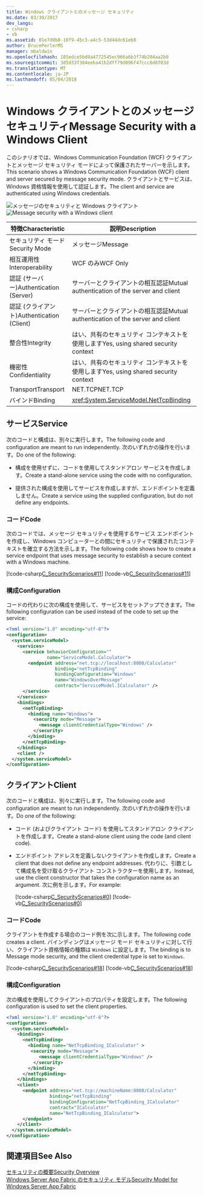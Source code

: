 ```yaml
---
title: Windows クライアントとのメッセージ セキュリティ
ms.date: 03/30/2017
dev_langs:
- csharp
- vb
ms.assetid: 01e7d0b8-10f9-45c3-a4c5-53d44dc61eb8
author: BrucePerlerMS
manager: mbaldwin
ms.openlocfilehash: 185edce5bd8a4772545ec966a6b3f74b204aa2b0
ms.sourcegitcommit: 3d5d33f384eeba41b2dff79d096f47ccc8d8f03d
ms.translationtype: MT
ms.contentlocale: ja-JP
ms.lasthandoff: 05/04/2018
---
```

# <a name="message-security-with-a-windows-client"></a><span data-ttu-id="96ccf-102">Windows クライアントとのメッセージ セキュリティ</span><span class="sxs-lookup"><span data-stu-id="96ccf-102">Message Security with a Windows Client</span></span>
<span data-ttu-id="96ccf-103">このシナリオでは、Windows Communication Foundation (WCF) クライアントとメッセージ セキュリティ モードによって保護されたサーバーを示します。</span><span class="sxs-lookup"><span data-stu-id="96ccf-103">This scenario shows a Windows Communication Foundation (WCF) client and server secured by message security mode.</span></span> <span data-ttu-id="96ccf-104">クライアントとサービスは、Windows 資格情報を使用して認証します。</span><span class="sxs-lookup"><span data-stu-id="96ccf-104">The client and service are authenticated using Windows credentials.</span></span>  
  
 <span data-ttu-id="96ccf-105">![メッセージのセキュリティと Windows クライアント](../../../../docs/framework/wcf/feature-details/media/1c8618d4-0005-4022-beb6-32fd087a8c3c.gif "1c8618d4-0005-4022-beb6-32fd087a8c3c")</span><span class="sxs-lookup"><span data-stu-id="96ccf-105">![Message security with a Windows client](../../../../docs/framework/wcf/feature-details/media/1c8618d4-0005-4022-beb6-32fd087a8c3c.gif "1c8618d4-0005-4022-beb6-32fd087a8c3c")</span></span>  
  
|<span data-ttu-id="96ccf-106">特徴</span><span class="sxs-lookup"><span data-stu-id="96ccf-106">Characteristic</span></span>|<span data-ttu-id="96ccf-107">説明</span><span class="sxs-lookup"><span data-stu-id="96ccf-107">Description</span></span>|  
|--------------------|-----------------|  
|<span data-ttu-id="96ccf-108">セキュリティ モード</span><span class="sxs-lookup"><span data-stu-id="96ccf-108">Security Mode</span></span>|<span data-ttu-id="96ccf-109">メッセージ</span><span class="sxs-lookup"><span data-stu-id="96ccf-109">Message</span></span>|  
|<span data-ttu-id="96ccf-110">相互運用性</span><span class="sxs-lookup"><span data-stu-id="96ccf-110">Interoperability</span></span>|<span data-ttu-id="96ccf-111">WCF のみ</span><span class="sxs-lookup"><span data-stu-id="96ccf-111">WCF Only</span></span>|  
|<span data-ttu-id="96ccf-112">認証 (サーバー)</span><span class="sxs-lookup"><span data-stu-id="96ccf-112">Authentication (Server)</span></span>|<span data-ttu-id="96ccf-113">サーバーとクライアントの相互認証</span><span class="sxs-lookup"><span data-stu-id="96ccf-113">Mutual authentication of the server and client</span></span>|  
|<span data-ttu-id="96ccf-114">認証 (クライアント)</span><span class="sxs-lookup"><span data-stu-id="96ccf-114">Authentication (Client)</span></span>|<span data-ttu-id="96ccf-115">サーバーとクライアントの相互認証</span><span class="sxs-lookup"><span data-stu-id="96ccf-115">Mutual authentication of the server and client</span></span>|  
|<span data-ttu-id="96ccf-116">整合性</span><span class="sxs-lookup"><span data-stu-id="96ccf-116">Integrity</span></span>|<span data-ttu-id="96ccf-117">はい、共有のセキュリティ コンテキストを使用します</span><span class="sxs-lookup"><span data-stu-id="96ccf-117">Yes, using shared security context</span></span>|  
|<span data-ttu-id="96ccf-118">機密性</span><span class="sxs-lookup"><span data-stu-id="96ccf-118">Confidentiality</span></span>|<span data-ttu-id="96ccf-119">はい、共有のセキュリティ コンテキストを使用します</span><span class="sxs-lookup"><span data-stu-id="96ccf-119">Yes, using shared security context</span></span>|  
|<span data-ttu-id="96ccf-120">Transport</span><span class="sxs-lookup"><span data-stu-id="96ccf-120">Transport</span></span>|<span data-ttu-id="96ccf-121">NET.TCP</span><span class="sxs-lookup"><span data-stu-id="96ccf-121">NET.TCP</span></span>|  
|<span data-ttu-id="96ccf-122">バインド</span><span class="sxs-lookup"><span data-stu-id="96ccf-122">Binding</span></span>|<xref:System.ServiceModel.NetTcpBinding>|  
  
## <a name="service"></a><span data-ttu-id="96ccf-123">サービス</span><span class="sxs-lookup"><span data-stu-id="96ccf-123">Service</span></span>  
 <span data-ttu-id="96ccf-124">次のコードと構成は、別々に実行します。</span><span class="sxs-lookup"><span data-stu-id="96ccf-124">The following code and configuration are meant to run independently.</span></span> <span data-ttu-id="96ccf-125">次のいずれかの操作を行います。</span><span class="sxs-lookup"><span data-stu-id="96ccf-125">Do one of the following:</span></span>  
  
-   <span data-ttu-id="96ccf-126">構成を使用せずに、コードを使用してスタンドアロン サービスを作成します。</span><span class="sxs-lookup"><span data-stu-id="96ccf-126">Create a stand-alone service using the code with no configuration.</span></span>  
  
-   <span data-ttu-id="96ccf-127">提供された構成を使用してサービスを作成しますが、エンドポイントを定義しません。</span><span class="sxs-lookup"><span data-stu-id="96ccf-127">Create a service using the supplied configuration, but do not define any endpoints.</span></span>  
  
### <a name="code"></a><span data-ttu-id="96ccf-128">コード</span><span class="sxs-lookup"><span data-stu-id="96ccf-128">Code</span></span>  
 <span data-ttu-id="96ccf-129">次のコードでは、メッセージ セキュリティを使用するサービス エンドポイントを作成し、Windows コンピューターとの間にセキュリティで保護されたコンテキストを確立する方法を示します。</span><span class="sxs-lookup"><span data-stu-id="96ccf-129">The following code shows how to create a service endpoint that uses message security to establish a secure context with a Windows machine.</span></span>  
  
 [!code-csharp[C_SecurityScenarios#11](../../../../samples/snippets/csharp/VS_Snippets_CFX/c_securityscenarios/cs/source.cs#11)]
 [!code-vb[C_SecurityScenarios#11](../../../../samples/snippets/visualbasic/VS_Snippets_CFX/c_securityscenarios/vb/source.vb#11)]  
  
### <a name="configuration"></a><span data-ttu-id="96ccf-130">構成</span><span class="sxs-lookup"><span data-stu-id="96ccf-130">Configuration</span></span>  
 <span data-ttu-id="96ccf-131">コードの代わりに次の構成を使用して、サービスをセットアップできます。</span><span class="sxs-lookup"><span data-stu-id="96ccf-131">The following configuration can be used instead of the code to set up the service:</span></span>  
  
```xml  
<?xml version="1.0" encoding="utf-8"?>  
<configuration>  
  <system.serviceModel>  
    <services>  
      <service behaviorConfiguration=""  
               name="ServiceModel.Calculator">  
        <endpoint address="net.tcp://localhost:8008/Calculator"  
                  binding="netTcpBinding"  
                  bindingConfiguration="Windows"  
                  name="WindowsOverMessage"  
                  contract="ServiceModel.ICalculator" />  
      </service>  
    </services>  
    <bindings>  
      <netTcpBinding>  
        <binding name="Windows">  
          <security mode="Message">  
            <message clientCredentialType="Windows" />  
          </security>  
        </binding>  
      </netTcpBinding>  
    </bindings>  
    <client />  
  </system.serviceModel>  
</configuration>  
```  
  
## <a name="client"></a><span data-ttu-id="96ccf-132">クライアント</span><span class="sxs-lookup"><span data-stu-id="96ccf-132">Client</span></span>  
 <span data-ttu-id="96ccf-133">次のコードと構成は、別々に実行します。</span><span class="sxs-lookup"><span data-stu-id="96ccf-133">The following code and configuration are meant to run independently.</span></span> <span data-ttu-id="96ccf-134">次のいずれかの操作を行います。</span><span class="sxs-lookup"><span data-stu-id="96ccf-134">Do one of the following:</span></span>  
  
-   <span data-ttu-id="96ccf-135">コード (およびクライアント コード) を使用してスタンドアロン クライアントを作成します。</span><span class="sxs-lookup"><span data-stu-id="96ccf-135">Create a stand-alone client using the code (and client code).</span></span>  
  
-   <span data-ttu-id="96ccf-136">エンドポイント アドレスを定義しないクライアントを作成します。</span><span class="sxs-lookup"><span data-stu-id="96ccf-136">Create a client that does not define any endpoint addresses.</span></span> <span data-ttu-id="96ccf-137">代わりに、引数として構成名を受け取るクライアント コンストラクターを使用します。</span><span class="sxs-lookup"><span data-stu-id="96ccf-137">Instead, use the client constructor that takes the configuration name as an argument.</span></span> <span data-ttu-id="96ccf-138">次に例を示します。</span><span class="sxs-lookup"><span data-stu-id="96ccf-138">For example:</span></span>  
  
     [!code-csharp[C_SecurityScenarios#0](../../../../samples/snippets/csharp/VS_Snippets_CFX/c_securityscenarios/cs/source.cs#0)]
     [!code-vb[C_SecurityScenarios#0](../../../../samples/snippets/visualbasic/VS_Snippets_CFX/c_securityscenarios/vb/source.vb#0)]  
  
### <a name="code"></a><span data-ttu-id="96ccf-139">コード</span><span class="sxs-lookup"><span data-stu-id="96ccf-139">Code</span></span>  
 <span data-ttu-id="96ccf-140">クライアントを作成する場合のコード例を次に示します。</span><span class="sxs-lookup"><span data-stu-id="96ccf-140">The following code creates a client.</span></span> <span data-ttu-id="96ccf-141">バインディングはメッセージ モード セキュリティに対して行い、クライアント資格情報の種類は `Windows` に設定します。</span><span class="sxs-lookup"><span data-stu-id="96ccf-141">The binding is to Message mode security, and the client credential type is set to `Windows`.</span></span>  
  
 [!code-csharp[C_SecurityScenarios#18](../../../../samples/snippets/csharp/VS_Snippets_CFX/c_securityscenarios/cs/source.cs#18)]
 [!code-vb[C_SecurityScenarios#18](../../../../samples/snippets/visualbasic/VS_Snippets_CFX/c_securityscenarios/vb/source.vb#18)]  
  
### <a name="configuration"></a><span data-ttu-id="96ccf-142">構成</span><span class="sxs-lookup"><span data-stu-id="96ccf-142">Configuration</span></span>  
 <span data-ttu-id="96ccf-143">次の構成を使用してクライアントのプロパティを設定します。</span><span class="sxs-lookup"><span data-stu-id="96ccf-143">The following configuration is used to set the client properties.</span></span>  
  
```xml  
<?xml version="1.0" encoding="utf-8"?>  
<configuration>  
  <system.serviceModel>  
    <bindings>  
      <netTcpBinding>  
        <binding name="NetTcpBinding_ICalculator" >  
         <security mode="Message">  
            <message clientCredentialType="Windows" />  
          </security>  
        </binding>  
      </netTcpBinding>  
    </bindings>  
    <client>  
      <endpoint address="net.tcp://machineName:8008/Calculator"   
                binding="netTcpBinding"  
                bindingConfiguration="NetTcpBinding_ICalculator"  
                contract="ICalculator"  
                name="NetTcpBinding_ICalculator">          
      </endpoint>  
    </client>  
  </system.serviceModel>  
</configuration>  
```  
  
## <a name="see-also"></a><span data-ttu-id="96ccf-144">関連項目</span><span class="sxs-lookup"><span data-stu-id="96ccf-144">See Also</span></span>  
 [<span data-ttu-id="96ccf-145">セキュリティの概要</span><span class="sxs-lookup"><span data-stu-id="96ccf-145">Security Overview</span></span>](../../../../docs/framework/wcf/feature-details/security-overview.md)  
 [<span data-ttu-id="96ccf-146">Windows Server App Fabric のセキュリティ モデル</span><span class="sxs-lookup"><span data-stu-id="96ccf-146">Security Model for Windows Server App Fabric</span></span>](http://go.microsoft.com/fwlink/?LinkID=201279&clcid=0x409)
